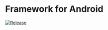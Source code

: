 # Framework for Android

[![Release](https://jitpack.io/v/NaikSoftware/NaikSoftware-Lib-Android.svg)](https://jitpack.io/#NaikSoftware/NaikSoftware-Lib-Android)
